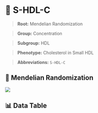 # 🧪 S-HDL-C

> **Root:** Mendelian Randomization

> **Group:** Concentration  

> **Subgroup:** HDL

> **Phenotype:** Cholesterol in Small HDL  

> **Abbreviations:** `S-HDL-C`

## 🧬 Mendelian Randomization  

<img src="/MR/Figures/Inverse/S-HDL-C.png"/>


## 📊 Data Table


<CsvTableMRI src="/MR/Data/Inverse/S-HDL-C.csv"/>
